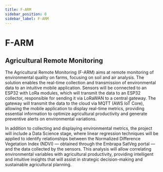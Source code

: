 ```yaml
---
title: F-ARM
sidebar_position: 0
sidebar_label: F-ARM
---
```


# F-ARM

## Agricultural Remote Monitoring

The Agricultural Remote Monitoring (F-ARM) aims at remote monitoring of environmental quality on farms, focusing on soil and air analysis. The solution enables the real-time collection and transmission of environmental data to an intuitive mobile application. Sensors will be connected to an ESP32 with LoRa modules, which will transmit the data to an ESP32 collector, responsible for sending it via LoRaWAN to a central gateway. The gateway will transmit the data to the cloud via MQTT (AWS IoT Core), allowing the mobile application to display real-time metrics, providing essential information to optimize agricultural productivity and generate preventive alerts on environmental variations.

In addition to collecting and displaying environmental metrics, the project will include a Data Science stage, where linear regression techniques will be applied to identify relationships between the Normalized Difference Vegetation Index (NDVI) — obtained through the Embrapa SatVeg portal — and the data collected by the sensors. This analysis will allow correlating environmental variables with agricultural productivity, providing intelligent and intuitive insights that will assist in strategic decision-making and sustainable agricultural planning.